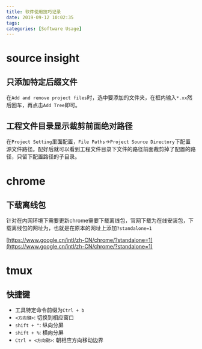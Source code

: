 ```yaml
---
title: 软件使用技巧记录
date: 2019-09-12 10:02:35
tags:
categories: [Software Usage]
---
```


# source insight

## 只添加特定后缀文件

在`Add and remove project files`时，选中要添加的文件夹，在框内输入`*.xx`然后回车，再点击`Add Tree`即可。

## 工程文件目录显示裁剪前面绝对路径

在`Project Setting`里面配置，`File Paths`->`Project Source Directory`下配置源文件路径。配好后就可以看到工程文件目录下文件的路径前面裁剪掉了配置的路径，只留下配置路径的子目录。

# chrome

## 下载离线包

针对在内网环境下需要更新chrome需要下载离线包，官网下载为在线安装包，下载离线包的网址为，也就是在原本的网址上添加`?standalone=1`

[https://www.google.cn/intl/zh-CN/chrome/?standalone=1](https://www.google.cn/intl/zh-CN/chrome/?standalone=1)

# <span id = "tmux">tmux</span>

## 快捷键

- 工具特定命令前缀为`Ctrl + b`
- `<方向键>`: 切换到相应窗口
- `shift + "`: 纵向分屏
- `shift + %`: 横向分屏
- `Ctrl + <方向键>`: 朝相应方向移动边界